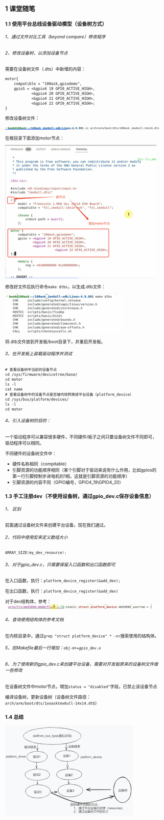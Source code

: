 ## 1 课堂随笔

### 1.1 使用平台总线设备驱动模型（设备树方式）

###### 1、通过文件对比工具（beyond compare）修改程序

###### 2、修改设备树，以添加设备节点

需要在设备树文件（.dts）中新增的内容：

```shell
motor{
	compatible = "100ask,gpiodemo",
	gpioS = <&gpio4 19 GPI0_ACTIVE_HIGH>,
			<&gpio4 20 GPI0_ACTIVE_HIGH>,
			<&gpio4 21 GPI0_ACTIVE_HIGH>,
			<&gpio4 22 GPI0_ACTIVE_HIGH>;
}

```

修改设备树文件：

![image-20241213155943575](../../../6.图片/image-20241213155943575.png)

在根目录下面添加motor节点：

<img src="../../../6.图片/image-20241213160446483.png" alt="image-20241213160446483" style="zoom:50%;" />



修改好文件后执行命令`make dtbs`，以生成.dtb文件：

<img src="../../../6.图片/image-20241213160532092.png" alt="image-20241213160532092" style="zoom:50%;" />



将.dtb文件放到开发板/boot目录下，并重启开发板。



###### 3、在开发板上装载驱动程序并测试

 ```shell
 # 查看设备树中当前的设备节点
 cd /sys/firmware/devicetree/base/
 cd motor
 ls -l 
 cat name
 # 查看设备树中的设备节点是否被内核转换成平台设备（platform_device）
 cd /sys/bus/platform/devices/
 ls -l
 cd motor 
 ```

###### 4、引入设备树的目的：

一个驱动程序可以兼容很多硬件，不同硬件/板子之间只要设备树文件不同即可，驱动程序可以相同。

不同硬件的设备树文件中：

- 硬件名称相同（compitable）
- 引脚资源的功能顺序相同（某个引脚对于驱动来说有什么作用，比如gpios的第一行引脚控制步进电机的1相，这就是引脚资源的功能顺序）
- 引脚资源的内容不同（GPIO编号，GPIO4_19\GPIO4_20）

### 1.3 手工注册dev（不使用设备树，通过gpio_dev.c保存设备信息）

###### 1、 区别

前面通过设备树文件来创建平台设备，现在我们通过。

###### 2、代码中使用宏来定义数组大小

```c
ARRAY_SIZE(my_dev_resource);
```

###### 3、对于gpio_dev.c，只需要保留入口函数和出口函数即可

在入口函数，执行：`platform_device_register(&add_dev);`

在出口函数，执行：`platform_device_register(&add_dev)`

对于dev结构体，参考：![image-20241216100040144](../../../6.图片/image-20241216100040144.png)

###### 4、查询使用结构体的参考文档

在内核目录中，通过`grep "struct platform_device" * -nr`搜索使用的结构体。

###### 5、在Makefile最后一行增加：`obj-m+=gpio_dev.o`

###### 6、为了使用新的gpio_dev.c来创建平台设备，需要对开发板原来的设备树文件做一些修改

在设备树文件中motor节点，增加`status = "disabled"`字段，已禁止该设备节点

编译设备树，更新设备树（设备树文件路径：`arch/arm/boot/dts/1ooasktmx6ull-14x14.dtb`）



### 1.4 总结

<img src="../../../6.图片/image-20241216102253975.png" alt="image-20241216102253975" style="zoom:50%;" />





